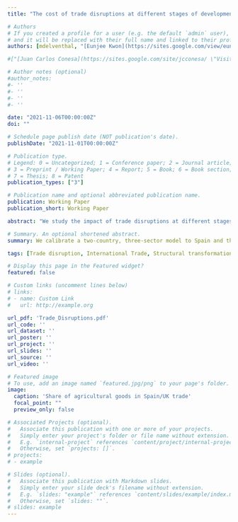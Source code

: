 ```yaml
---
title: "The cost of trade disruptions at different stages of development"

# Authors
# If you created a profile for a user (e.g. the default `admin` user), write the username (folder name) here 
# and it will be replaced with their full name and linked to their profile.
authors: [mdelventhal, "[Eunjee Kwon](https://sites.google.com/view/eunjeekwon/home/ \"Visit Eunjee's website\")", "[Andrii Parkhomenko](https://www.andrii-parkhomenko.com/ \"Visit Andrii's website\")"]

#["[Juan Carlos Conesa](https://sites.google.com/site/jcconesa/ \"Visit Juan Carlos' website\")", mdelventhal, "[Gajendran Raveendranathan](https://sites.google.com/site/gajendranraveendranathan/home \"Visit Gajen's website\")", "[Pau Pujolàs](https://pau.pujolasfons.com/home \"Visit Pau's website\")"]

# Author notes (optional)
#author_notes:
#- ''
#- ''
#- ''
#- ''

date: "2021-11-06T00:00:00Z"
doi: ""

# Schedule page publish date (NOT publication's date).
publishDate: "2021-11-01T00:00:00Z"

# Publication type.
# Legend: 0 = Uncategorized; 1 = Conference paper; 2 = Journal article;
# 3 = Preprint / Working Paper; 4 = Report; 5 = Book; 6 = Book section;
# 7 = Thesis; 8 = Patent
publication_types: ["3"]

# Publication name and optional abbreviated publication name.
publication: Working Paper
publication_short: Working Paper

abstract: "We study the impact of trade disruptions at different stages of development. We calibrate our two-country, three-sector model to Spain and the United Kingdom from 1850 to 2000, accounting for the inter-war trade collapse (IWTC) and the subsequent catch-up by Spain. In our model, trade disruptions have a stronger impact on the country that is catching-up (Spain), with more distance to the technological leader (U.K.) and more trade openness. A collapse today (less distance, more openness) similar to the IWTC (more distance, less openness) decreases the capital stock threefold (12% instead of 4%). Furthermore, although the IWTC supported industrialization in Spain, higher costs today would lead to deindustrialization."

# Summary. An optional shortened abstract.
summary: We calibrate a two-country, three-sector model to Spain and the United Kingdom from 1850 to 2000, accounting for the inter-war trade collapse (IWTC) and the subsequent catch-up by Spain. In our model, trade disruptions have a stronger impact on the country that is catching-up (Spain), with more distance to the technological leader (U.K.) and more trade openness.

tags: [Trade disruption, International Trade, Structural transformation]

# Display this page in the Featured widget?
featured: false

# Custom links (uncomment lines below)
# links:
# - name: Custom Link
#   url: http://example.org

url_pdf: 'Trade_Disruptions.pdf'
url_code: ''
url_dataset: ''
url_poster: ''
url_project: ''
url_slides: ''
url_source: ''
url_video: ''

# Featured image
# To use, add an image named `featured.jpg/png` to your page's folder. 
image:
  caption: 'Share of agricultural goods in Spain/UK trade'
  focal_point: ""
  preview_only: false

# Associated Projects (optional).
#   Associate this publication with one or more of your projects.
#   Simply enter your project's folder or file name without extension.
#   E.g. `internal-project` references `content/project/internal-project/index.md`.
#   Otherwise, set `projects: []`.
# projects:
# - example

# Slides (optional).
#   Associate this publication with Markdown slides.
#   Simply enter your slide deck's filename without extension.
#   E.g. `slides: "example"` references `content/slides/example/index.md`.
#   Otherwise, set `slides: ""`.
# slides: example
---
```



